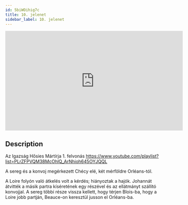 ```yaml
---
id: 5biWOihig7c
title: 10. jelenet
sidebar_label: 10. jelenet
---
```


<iframe
  width="560"
  height="315"
  src="https://www.youtube.com/embed/5biWOihig7c"
  title="YouTube video player"
  frameborder="0"
  allow="accelerometer; autoplay; clipboard-write; encrypted-media; gyroscope; picture-in-picture; web-share"
  referrerpolicy="strict-origin-when-cross-origin"
  allowfullscreen
></iframe>

## Description

Az Igazság Hősies Mártírja 1. felvonás
https://www.youtube.com/playlist?list=PLrZFPVQM38McOhlQ_ArNhioh645OYJQQL

A sereg és a konvoj megérkezett Chécy elé, két mérföldre Orléans-tól.

A Loire folyón való átkelés volt a kérdés; hiányoztak a hajók. Johannát átvitték a másik partra kíséretének egy részével és az ellátmányt szállító konvojjal. A sereg többi része vissza kellett, hogy térjen Blois-ba, hogy a Loire jobb partján, Beauce-on keresztül jusson el Orléans-ba.
